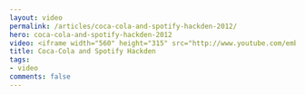 ```yaml
---
layout: video
permalink: /articles/coca-cola-and-spotify-hackden-2012/
hero: coca-cola-and-spotify-hackden-2012
video: <iframe width="560" height="315" src="http://www.youtube.com/embed/viP-9KHv1fs" frameborder="0" allowfullscreen></iframe>
title: Coca-Cola and Spotify Hackden
tags:
- video
comments: false
---
```


<!-- Coca-Cola and Spotify Hackden -->
